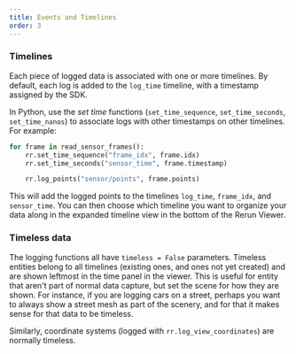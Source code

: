 ```yaml
---
title: Events and Timelines
order: 3
---
```


### Timelines
Each piece of logged data is associated with one or more timelines.
By default, each log is added to the `log_time` timeline, with a timestamp assigned by the SDK.

In Python, use the _set time_ functions (`set_time_sequence`, `set_time_seconds`, `set_time_nanos`) to associate logs with other timestamps on other timelines. For example:

```python
for frame in read_sensor_frames():
    rr.set_time_sequence("frame_idx", frame.idx)
    rr.set_time_seconds("sensor_time", frame.timestamp)

    rr.log_points("sensor/points", frame.points)
```

<!-- TODO(emilk): add Rust version -->

This will add the logged points to the timelines `log_time`, `frame_idx`, and `sensor_time`.
You can then choose which timeline you want to organize your data along in the expanded timeline view in the bottom of the Rerun Viewer.

### Timeless data
The logging functions all have `timeless = False` parameters.
Timeless entities belong to all timelines (existing ones, and ones not yet created) and are shown leftmost in the time panel in the viewer.
This is useful for entity that aren't part of normal data capture, but set the scene for how they are shown.
For instance, if you are logging cars on a street, perhaps you want to always show a street mesh as part of the scenery, and for that it makes sense for that data to be timeless.

Similarly, coordinate systems (logged with `rr.log_view_coordinates`) are normally timeless.
